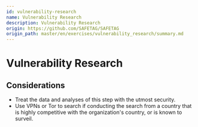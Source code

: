 ```yaml
---
id: vulnerability-research
name: Vulnerability Research
description: Vulnerability Research
origin: https://github.com/SAFETAG/SAFETAG
origin_path: master/en/exercises/vulnerability_research/summary.md
---
```

# Vulnerability Research




## Considerations

  * Treat the data and analyses of this step with the utmost security.
  * Use VPNs or Tor to search if conducting the search from a country that is highly competitive with the organization's country, or is known to surveil.


